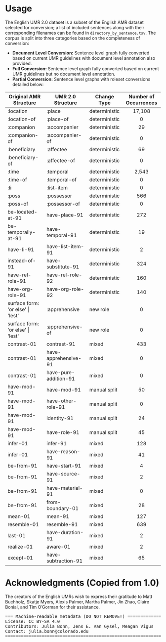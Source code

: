 # Usage
The English UMR 2.0 dataset is a subset of the English AMR dataset selected for conversion; a list of included sentences along with their corresponding filenames can be found in `directory_by_sentence.tsv`. The corpus is split into three categories based on the completeness of conversion:
- <strong>Document Level Conversion:</strong> Sentence level graph fully converted based on current UMR guidelines with document level annotation also provided.
- <strong>Full Conversion:</strong> Sentence level graph fully converted based on current UMR guidelines but no document level annotation.
- <strong>Partial Conversion:</strong> Sentence level graphs with roleset conversions detailed below: 

| Original AMR Structure             | UMR 2.0 Structure     | Change Type   | Number of Occurrences |
|------------------------------------|-----------------------|---------------|:---------------------:|
| :location                          | :place                | deterministic | 17,108                |
| :location-of                       | :place-of             | deterministic | 0                     |
| :companion                         | :accompanier          | deterministic | 29                    |
| :companion-of                      | :accompanier-of       | deterministic | 0                     |
| :beneficiary                       | :affectee             | deterministic | 69                    |
| :beneficiary-of                    | :affectee-of          | deterministic | 0                     |
| :time                              | :temporal             | deterministic | 2,543                 |
| :time-of                           | :temporal-of          | deterministic | 0                     |
| :li                                | :list-item            | deterministic | 0                     |
| :poss                              | :possessor            | deterministic | 566                   |
| :poss-of                           | :possessor-of         | deterministic | 0                     |
| be-located-at-91                   | have-place-91         | deterministic | 272                   |
| be-temporally-at-91                | have-temporal-91      | deterministic | 19                    |
| have-li-91                         | have-list-item-91     | deterministic | 2                     |
| instead-of-91                      | have-substitute-91    | deterministic | 324                   |
| have-rel-role-91                   | have-rel-role-92      | deterministic | 160                   |
| have-org-role-91                   | have-org-role-92      | deterministic | 140                   |
| surface form:  'or else' \| 'lest' | :apprehensive         | new role      | 0                     |
| surface form:  'or else' \| 'lest' | :apprehensive-of      | new role      | 0                     |
| contrast-01                        | contrast-91           | mixed         | 433                   |
| contrast-01                        | have-apprehensive-91  | mixed         | 0                     |
| contrast-01                        | have-pure-addition-91 | mixed         | 0                     |
| have-mod-91                        | have-mod-91           | manual split  | 50                    |
| have-mod-91                        | have-other-role-91    | manual split  | 0                     |
| have-mod-91                        | identity-91           | manual split  | 24                    |
| have-mod-91                        | have-role-91          | manual split  | 45                    |
| infer-01                           | infer-91              | mixed         | 128                   |
| infer-01                           | have-reason-91        | mixed         | 41                    |
| be-from-91                         | have-start-91         | mixed         | 4                     |
| be-from-91                         | have-source-91        | mixed         | 2                     |
| be-from-91                         | have-material-91      | mixed         | 0                     |
| be-from-91                         | from-boundary-01      | mixed         | 28                    |
| mean-01                            | mean-91               | mixed         | 127                   |
| resemble-01                        | resemble-91           | mixed         | 639                   |
| last-01                            | have-duration-91      | mixed         | 2                     |
| realize-01                         | aware-01              | mixed         | 2                     |
| except-01                          | have-subtraction-91   | mixed         | 65                    |

# Acknowledgments (Copied from 1.0)

The creators of the English UMRs wish to express their gratitude to Matt Buchholz, Skatje Myers, Alexis Palmer, Martha Palmer, Jin Zhao, Claire Bonial, and Tim O’Gorman for their assistance.


<pre>
=== Machine-readable metadata (DO NOT REMOVE!) ================================
License: CC BY-SA 4.0
Contributors: Julia Bonn, Jens E. Van Gysel, Meagan Vigus
Contact: julia.bonn@colorado.edu
===============================================================================
</pre>
